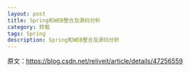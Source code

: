 ```yaml
---
layout: post
title: Spring和WEB整合及源码分析
category: 转载
tags: Spring
description: Spring和WEB整合及源码分析
---
```


原文：https://blog.csdn.net/reliveit/article/details/47256559
